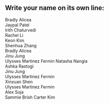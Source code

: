 ## Write your name on its own line:   
Bradly Alicea    
Jaypal Patel    
Irith Chaturvedi   
Rachel Li    
Keon Kim    
Shenhua Zhang   
Bradly Alicea         
Jinu Jung    
Ulysses Martinez Fermin
Natasha Nangia    
Ashka Rastogi    
Jinu Jung      
Ulysses Martinez Fermin     
Xinxuan Shen    
Ulysses Martinez Fermin    
Alex Soja    
Sammie Brish
Carter Kim
